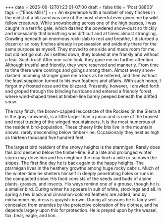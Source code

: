 +++
date = 2025-09-12T01:23:01-07:00
draft = false
title = 'Post 08803'
tags = ["Enos Mills"]
+++
An experience with a number of rosy finches in the midst of a blizzard was one of the most cheerful ever given me by wild fellow creatures. While snowshoeing across one of the high passes, I was caught in a terrific gale, which dashed the powdered snow-dust so thickly and incessantly that breathing was difficult and at times almost strangling. Crawling beneath an enormous rock-slab to rest and breathe, I disturbed a dozen or so rosy finches already in possession and evidently there for the same purpose as myself. They moved to one side and made room for me, but did not go out. As I settled down, they looked at me frankly and without a fear. Such trust! After one calm look, they gave me no further attention. Although trustful and friendly, they were reserved and mannerly. From time to time there were comings and goings among them. Almost every snow-dashed incoming stranger gave me a look as he entered, and then without the least suspicion turned to his own feathers and affairs. With such honor, I forgot my frosted nose and the blizzard. Presently, however, I crawled forth and groped through the blinding hurricane and entered a friendly forest, where wind-shaped trees at timber-line barely peeped beneath the drifted snow.

The rosy finch, the brown-capped leucosticte of the Rockies (in the Sierra it is the gray-crowned), is a little larger than a junco and is one of the bravest and most trusting of the winged mountaineers. It is the most numerous of the resident bird-population. These cheery little bits live in the mountain snows, rarely descending below timber-line. Occasionally they nest as high as thirteen thousand five hundred feet.

The largest bird resident of the snowy heights is the ptarmigan. Rarely does this bird descend below the timber-line. But a late and prolonged winter storm may drive him and his neighbor the rosy finch a mile or so down the slopes. The first fine day he is back again to the happy heights. The ptarmigan lives in the heathery growths among huge rocky débris. Much of the winter-time he shelters himself in deeply penetrating holes or runs in the compacted snow. His food consists of the seeds and buds of alpine plants, grasses, and insects. His ways remind one of a grouse, though he is a smaller bird. During winter he appears in suit of white, stockings and all. In spring a few black and cinnamon-colored feathers are added, and by midsummer his dress is grayish-brown. During all seasons he is fairly well concealed from enemies by the protective coloration of his clothes, and he depends largely upon this for protection. He is preyed upon by the weasel, fox, bear, eagle, and lion.
